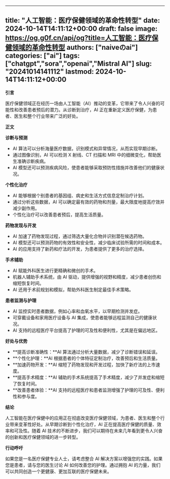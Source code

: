 
---
title: "人工智能：医疗保健领域的革命性转型"
date: 2024-10-14T14:11:12+00:00
draft: false
image: https://og.g0f.cn/api/og?title=人工智能：医疗保健领域的革命性转型
authors: ["naiveのai"]
categories: ["ai"]
tags: ["chatgpt","sora","openai","Mistral AI"]
slug: "20241014141112"
lastmod: 2024-10-14T14:11:12+00:00
---
**引言**

医疗保健领域正在经历一场由人工智能（AI）推动的变革，它带来了令人兴奋的可能性和改善患者预后的潜力。从诊断到治疗，AI 正在重新定义医疗保健，为患者、医生和整个行业带来广泛的好处。

**正文**

**诊断与预测**

* AI 算法可以分析海量医疗数据，识别模式和异常情况，从而实现早期诊断。
* 通过图像识别，AI 可以检测 X 射线、CT 扫描和 MRI 中的细微变化，帮助医生准确诊断疾病。
* AI 模型还可以预测疾病风险，使患者能够采取预防性措施并改善他们的健康状况。

**个性化治疗**

* AI 能够根据个别患者的基因组、病史和生活方式信息定制治疗计划。
* 通过分析这些数据，AI 可以确定最有效的药物和剂量，最大限度地提高疗效并减少副作用。
* 个性化治疗可以改善患者预后，提高生活质量。

**药物发现与开发**

* AI 加速了药物发现过程，通过筛选大量化合物并识别潜在候选药物。
* AI 模型还可以预测药物的有效性和安全性，减少临床试验所需的时间和成本。
* AI 的应用支持了新药和疗法的开发，为患者提供了更多的治疗选择。

**手术辅助**

* AI 赋能外科医生进行更精确和微创的手术。
* 机器人辅助手术系统，由 AI 驱动，提供增强的视野和精度，减少患者创伤和缩短恢复时间。
* AI 还用于术前规划和模拟，帮助外科医生制定最佳手术策略。

**患者监测与护理**

* AI 监控实时患者数据，例如心率和血氧水平，以早期检测并发症。
* 可穿戴设备和家用医疗设备与 AI 集成，使患者能够远程监测自己的健康状况。
* AI 支持的远程医疗平台提高了护理的可及性和便利性，尤其是在偏远地区。

**好处与优势**

* **提高诊断准确性：**AI 算法通过分析大量数据，减少了诊断错误和延误。
* **个性化护理：**AI 根据患者的个体特征定制治疗，改善预后和生活质量。
* **加速药物开发：**AI 缩短了药物发现和开发过程，加快了新疗法的上市速度。
* **提高手术精度：**AI 辅助的手术系统提高了手术精度，减少了并发症和缩短了恢复时间。
* **改善患者体验：**AI 支持的远程医疗和患者监测增强了护理的可及性、便利性和参与度。

**结论**

人工智能在医疗保健中的应用正在彻底改变医疗保健领域，为患者、医生和整个行业带来变革性好处。从早期诊断到个性化治疗，AI 正在提高医疗保健的质量、效率和可及性。随着 AI 技术的不断进步，我们可以期待在未来几年看到更令人兴奋的创新和医疗保健领域的进一步转型。

**行动呼吁**

如果您是一名医疗保健专业人士，请考虑整合 AI 解决方案以增强您的实践。如果您是患者，请与您的医生讨论 AI 如何改善您的护理。通过拥抱 AI 的力量，我们可以共同创造一个更健康、更加互联的医疗保健未来。